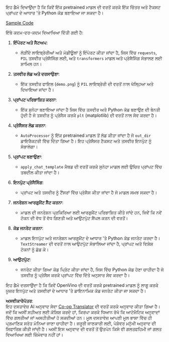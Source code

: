 <!--
CO_OP_TRANSLATOR_METADATA:
{
  "original_hash": "d7d7afa242a4a041ff4193546d4baf16",
  "translation_date": "2025-05-09T19:59:34+00:00",
  "source_file": "md/02.Application/04.Vision/Phi3/E2E_OpenVino_Phi3Vision.md",
  "language_code": "pa"
}
-->
ਇਹ ਡੈਮੋ ਦਿਖਾਉਂਦਾ ਹੈ ਕਿ ਕਿਵੇਂ ਇੱਕ pretrained ਮਾਡਲ ਦੀ ਵਰਤੋਂ ਕਰਕੇ ਇੱਕ ਚਿੱਤਰ ਅਤੇ ਟੈਕਸਟ ਪ੍ਰਾਂਪਟ ਦੇ ਆਧਾਰ 'ਤੇ Python ਕੋਡ ਬਣਾਇਆ ਜਾ ਸਕਦਾ ਹੈ।

[Sample Code](../../../../../../code/06.E2E/E2E_OpenVino_Phi3-vision.ipynb)

ਇੱਥੇ ਕਦਮ-ਦਰ-ਕਦਮ ਵਿਆਖਿਆ ਦਿੱਤੀ ਗਈ ਹੈ:

1. **ਇੰਪੋਰਟ ਅਤੇ ਸੈਟਅਪ**:
   - ਲੋੜੀਂਦੇ ਲਾਇਬ੍ਰੇਰੀਆਂ ਅਤੇ ਮੋਡੀਊਲਾਂ ਨੂੰ ਇੰਪੋਰਟ ਕੀਤਾ ਜਾਂਦਾ ਹੈ, ਜਿਸ ਵਿੱਚ `requests`, `PIL` ਤਸਵੀਰ ਪ੍ਰੋਸੈਸਿੰਗ ਲਈ, ਅਤੇ `transformers` ਮਾਡਲ ਅਤੇ ਪ੍ਰੋਸੈਸਿੰਗ ਸੰਭਾਲਣ ਲਈ ਸ਼ਾਮਿਲ ਹਨ।

2. **ਤਸਵੀਰ ਲੋਡ ਅਤੇ ਦਰਸਾਉਣਾ**:
   - ਇੱਕ ਤਸਵੀਰ ਫਾਇਲ (`demo.png`) ਨੂੰ `PIL` ਲਾਇਬ੍ਰੇਰੀ ਦੀ ਵਰਤੋਂ ਨਾਲ ਖੋਲ੍ਹਿਆ ਅਤੇ ਦਿਖਾਇਆ ਜਾਂਦਾ ਹੈ।

3. **ਪ੍ਰਾਂਪਟ ਪਰਿਭਾਸ਼ਿਤ ਕਰਨਾ**:
   - ਇੱਕ ਸੁਨੇਹਾ ਬਣਾਇਆ ਜਾਂਦਾ ਹੈ ਜਿਸ ਵਿੱਚ ਤਸਵੀਰ ਅਤੇ Python ਕੋਡ ਬਣਾਉਣ ਦੀ ਬੇਨਤੀ ਹੁੰਦੀ ਹੈ ਜੋ ਤਸਵੀਰ ਨੂੰ ਪ੍ਰੋਸੈਸ ਕਰਕੇ `plt` (matplotlib) ਦੀ ਵਰਤੋਂ ਨਾਲ ਸੇਵ ਕਰਦਾ ਹੈ।

4. **ਪ੍ਰੋਸੈਸਰ ਲੋਡ ਕਰਨਾ**:
   - `AutoProcessor` ਨੂੰ ਇੱਕ pretrained ਮਾਡਲ ਤੋਂ ਲੋਡ ਕੀਤਾ ਜਾਂਦਾ ਹੈ ਜੋ `out_dir` ਡਾਇਰੈਕਟਰੀ ਵਿੱਚ ਦਿੱਤਾ ਗਿਆ ਹੈ। ਇਹ ਪ੍ਰੋਸੈਸਰ ਟੈਕਸਟ ਅਤੇ ਤਸਵੀਰ ਇਨਪੁੱਟ ਨੂੰ ਸੰਭਾਲੇਗਾ।

5. **ਪ੍ਰਾਂਪਟ ਬਣਾਉਣਾ**:
   - `apply_chat_template` ਮੈਥਡ ਦੀ ਵਰਤੋਂ ਕਰਕੇ ਸੁਨੇਹਾ ਮਾਡਲ ਲਈ ਉਚਿਤ ਪ੍ਰਾਂਪਟ ਵਿੱਚ ਤਬਦੀਲ ਕੀਤਾ ਜਾਂਦਾ ਹੈ।

6. **ਇਨਪੁੱਟ ਪ੍ਰੋਸੈਸਿੰਗ**:
   - ਪ੍ਰਾਂਪਟ ਅਤੇ ਤਸਵੀਰ ਨੂੰ ਟੈਂਸਰਾਂ ਵਿੱਚ ਪ੍ਰੋਸੈਸ ਕੀਤਾ ਜਾਂਦਾ ਹੈ ਜੋ ਮਾਡਲ ਸਮਝ ਸਕਦਾ ਹੈ।

7. **ਜਨਰੇਸ਼ਨ ਆਰਗੁਮੈਂਟ ਸੈੱਟ ਕਰਨਾ**:
   - ਮਾਡਲ ਦੀ ਜਨਰੇਸ਼ਨ ਪ੍ਰਕਿਰਿਆ ਲਈ ਆਰਗੁਮੈਂਟ ਪਰਿਭਾਸ਼ਿਤ ਕੀਤੇ ਜਾਂਦੇ ਹਨ, ਜਿਵੇਂ ਕਿ ਨਵੇਂ ਟੋਕਨ ਦੀ ਵੱਧ ਤੋਂ ਵੱਧ ਗਿਣਤੀ ਅਤੇ ਆਉਟਪੁੱਟ ਸੈਂਪਲ ਕਰਨ ਦੀ ਵਰਤੋਂ।

8. **ਕੋਡ ਜਨਰੇਟ ਕਰਨਾ**:
   - ਮਾਡਲ ਇਨਪੁੱਟ ਅਤੇ ਜਨਰੇਸ਼ਨ ਆਰਗੁਮੈਂਟ ਦੇ ਆਧਾਰ 'ਤੇ Python ਕੋਡ ਜਨਰੇਟ ਕਰਦਾ ਹੈ। `TextStreamer` ਦੀ ਵਰਤੋਂ ਨਾਲ ਆਉਟਪੁੱਟ ਸੰਭਾਲਿਆ ਜਾਂਦਾ ਹੈ, ਪ੍ਰਾਂਪਟ ਅਤੇ ਵਿਸ਼ੇਸ਼ ਟੋਕਨਾਂ ਨੂੰ ਛੱਡ ਕੇ।

9. **ਆਉਟਪੁੱਟ**:
   - ਜਨਰੇਟ ਕੀਤਾ ਗਿਆ ਕੋਡ ਪ੍ਰਿੰਟ ਕੀਤਾ ਜਾਂਦਾ ਹੈ, ਜਿਸ ਵਿੱਚ Python ਕੋਡ ਹੋਣਾ ਚਾਹੀਦਾ ਹੈ ਜੋ ਤਸਵੀਰ ਨੂੰ ਪ੍ਰੋਸੈਸ ਕਰਕੇ ਪ੍ਰਾਂਪਟ ਵਿੱਚ ਦਿੱਤੇ ਅਨੁਸਾਰ ਸੇਵ ਕਰਦਾ ਹੈ।

ਇਹ ਡੈਮੋ ਦਰਸਾਉਂਦਾ ਹੈ ਕਿ ਕਿਵੇਂ OpenVino ਦੀ ਵਰਤੋਂ ਕਰਕੇ pretrained ਮਾਡਲ ਨੂੰ ਲਾਗੂ ਕਰਕੇ ਯੂਜ਼ਰ ਇਨਪੁੱਟ ਅਤੇ ਤਸਵੀਰਾਂ ਦੇ ਆਧਾਰ 'ਤੇ ਡਾਇਨਾਮਿਕ ਕੋਡ ਜਨਰੇਟ ਕੀਤਾ ਜਾ ਸਕਦਾ ਹੈ।

**ਅਸਵੀਕਾਰੋਪੱਤਰ**:  
ਇਹ ਦਸਤਾਵੇਜ਼ AI ਅਨੁਵਾਦ ਸੇਵਾ [Co-op Translator](https://github.com/Azure/co-op-translator) ਦੀ ਵਰਤੋਂ ਕਰਕੇ ਅਨੁਵਾਦ ਕੀਤਾ ਗਿਆ ਹੈ। ਜਦੋਂ ਕਿ ਅਸੀਂ ਸਹੀਅਤ ਲਈ ਕੋਸ਼ਿਸ਼ ਕਰਦੇ ਹਾਂ, ਕਿਰਪਾ ਕਰਕੇ ਧਿਆਨ ਰੱਖੋ ਕਿ ਆਟੋਮੈਟਿਕ ਅਨੁਵਾਦਾਂ ਵਿੱਚ ਗਲਤੀਆਂ ਜਾਂ ਅਸਹੀਤੀਆਂ ਹੋ ਸਕਦੀਆਂ ਹਨ। ਮੂਲ ਦਸਤਾਵੇਜ਼ ਆਪਣੀ ਮੂਲ ਭਾਸ਼ਾ ਵਿੱਚ ਹੀ ਪ੍ਰਮਾਣਿਕ ਸਰੋਤ ਮੰਨਿਆ ਜਾਣਾ ਚਾਹੀਦਾ ਹੈ। ਜਰੂਰੀ ਜਾਣਕਾਰੀ ਲਈ, ਪੇਸ਼ੇਵਰ ਮਨੁੱਖੀ ਅਨੁਵਾਦ ਦੀ ਸਿਫਾਰਿਸ਼ ਕੀਤੀ ਜਾਂਦੀ ਹੈ। ਅਸੀਂ ਇਸ ਅਨੁਵਾਦ ਦੀ ਵਰਤੋਂ ਤੋਂ ਉਤਪੰਨ ਕਿਸੇ ਵੀ ਗਲਤਫਹਿਮੀ ਜਾਂ ਗਲਤ ਵਿਆਖਿਆ ਲਈ ਜ਼ਿੰਮੇਵਾਰ ਨਹੀਂ ਹਾਂ।